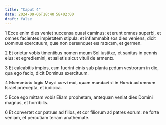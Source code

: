 ```yaml
---
title: "Caput 4"
date: 2024-09-06T18:40:58+02:00
draft: false
---
```




1 Ecce enim dies veniet succensa quasi caminus: et erunt omnes superbi, et omnes facientes impietatem stipula: et inflammabit eos dies veniens, dicit Dominus exercituum, quæ non derelinquet eis radicem, et germen.

2 Et orietur vobis timentibus nomen meum Sol iustitiæ, et sanitas in pennis eius: et egrediemini, et salietis sicut vituli de armento.

3 Et calcabitis impios, cum fuerint cinis sub planta pedum vestrorum in die, qua ego facio, dicit Dominus exercituum.

4 Mementote legis Moysi servi mei, quam mandavi ei in Horeb ad omnem Israel præcepta, et iudicica.

5 Ecce ego mittam vobis Eliam prophetam, antequam veniat dies Domini magnus, et horribilis.

6 Et convertet cor patrum ad filios, et cor filiorum ad patres eorum: ne forte veniam, et percutiam terram anathemate.

